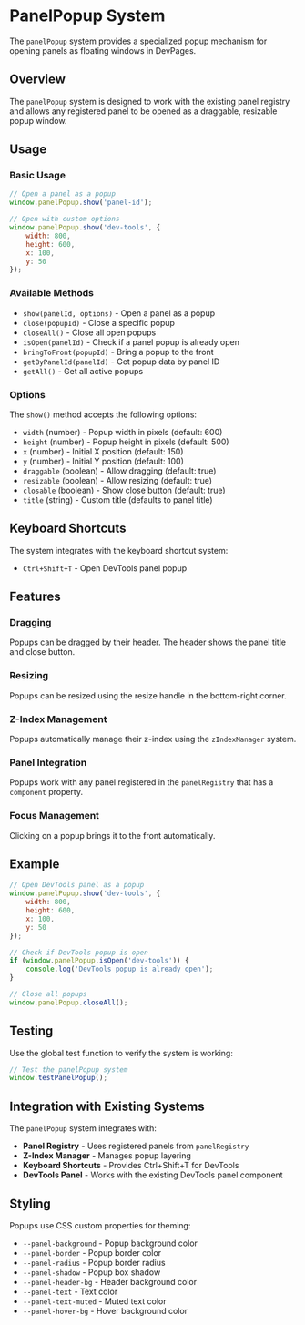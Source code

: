 # PanelPopup System

The `panelPopup` system provides a specialized popup mechanism for opening panels as floating windows in DevPages.

## Overview

The `panelPopup` system is designed to work with the existing panel registry and allows any registered panel to be opened as a draggable, resizable popup window.

## Usage

### Basic Usage

```javascript
// Open a panel as a popup
window.panelPopup.show('panel-id');

// Open with custom options
window.panelPopup.show('dev-tools', {
    width: 800,
    height: 600,
    x: 100,
    y: 50
});
```

### Available Methods

- `show(panelId, options)` - Open a panel as a popup
- `close(popupId)` - Close a specific popup
- `closeAll()` - Close all open popups
- `isOpen(panelId)` - Check if a panel popup is already open
- `bringToFront(popupId)` - Bring a popup to the front
- `getByPanelId(panelId)` - Get popup data by panel ID
- `getAll()` - Get all active popups

### Options

The `show()` method accepts the following options:

- `width` (number) - Popup width in pixels (default: 600)
- `height` (number) - Popup height in pixels (default: 500)
- `x` (number) - Initial X position (default: 150)
- `y` (number) - Initial Y position (default: 100)
- `draggable` (boolean) - Allow dragging (default: true)
- `resizable` (boolean) - Allow resizing (default: true)
- `closable` (boolean) - Show close button (default: true)
- `title` (string) - Custom title (defaults to panel title)

## Keyboard Shortcuts

The system integrates with the keyboard shortcut system:

- `Ctrl+Shift+T` - Open DevTools panel popup

## Features

### Dragging
Popups can be dragged by their header. The header shows the panel title and close button.

### Resizing
Popups can be resized using the resize handle in the bottom-right corner.

### Z-Index Management
Popups automatically manage their z-index using the `zIndexManager` system.

### Panel Integration
Popups work with any panel registered in the `panelRegistry` that has a `component` property.

### Focus Management
Clicking on a popup brings it to the front automatically.

## Example

```javascript
// Open DevTools panel as a popup
window.panelPopup.show('dev-tools', {
    width: 800,
    height: 600,
    x: 100,
    y: 50
});

// Check if DevTools popup is open
if (window.panelPopup.isOpen('dev-tools')) {
    console.log('DevTools popup is already open');
}

// Close all popups
window.panelPopup.closeAll();
```

## Testing

Use the global test function to verify the system is working:

```javascript
// Test the panelPopup system
window.testPanelPopup();
```

## Integration with Existing Systems

The `panelPopup` system integrates with:

- **Panel Registry** - Uses registered panels from `panelRegistry`
- **Z-Index Manager** - Manages popup layering
- **Keyboard Shortcuts** - Provides Ctrl+Shift+T for DevTools
- **DevTools Panel** - Works with the existing DevTools panel component

## Styling

Popups use CSS custom properties for theming:

- `--panel-background` - Popup background color
- `--panel-border` - Popup border color
- `--panel-radius` - Popup border radius
- `--panel-shadow` - Popup box shadow
- `--panel-header-bg` - Header background color
- `--panel-text` - Text color
- `--panel-text-muted` - Muted text color
- `--panel-hover-bg` - Hover background color 